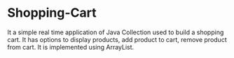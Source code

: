 # Shopping-Cart

It a simple real time application of Java Collection used to build a shopping cart. It has options to display products, add product to cart, remove product from cart.
It is implemented using ArrayList.
